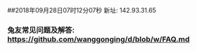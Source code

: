 ##2018年09月28日07时12分07秒 新址: 142.93.31.65
### 兔友常见问题及解答: https://github.com/wanggonging/d/blob/w/FAQ.md
